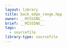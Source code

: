 ```yaml
---
layout: library
title: back_edge_range.hpp
owner: __MISSING__
brief: __MISSING__
tags:
  - sourcefile
library-type: sourcefile
---
```

